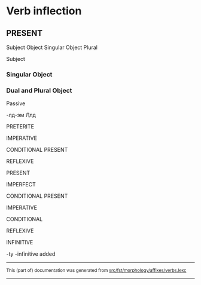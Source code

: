 # Verb inflection

## PRESENT 

Subject
Object Singular
Object Plural

Subject
### Singular Object
### Dual and Plural Object
Passive

-лд-эм Ӆлд

PRETERITE 

IMPERATIVE 

CONDITIONAL PRESENT

REFLEXIVE 

PRESENT 

IMPERFECT 

CONDITIONAL PRESENT 

IMPERATIVE 

CONDITIONAL 

REFLEXIVE 

INFINITIVE 

-ty -infinitive added

* * *

<small>This (part of) documentation was generated from [src/fst/morphology/affixes/verbs.lexc](https://github.com/giellalt/lang-kca/blob/main/src/fst/morphology/affixes/verbs.lexc)</small>

---

